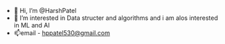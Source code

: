 - 👋 Hi, I’m @HarshPatel
- 👀 I’m interested in Data structer and algorithms and i am alos interested in ML and AI
- 📫email - hppatel530@gmail.com

